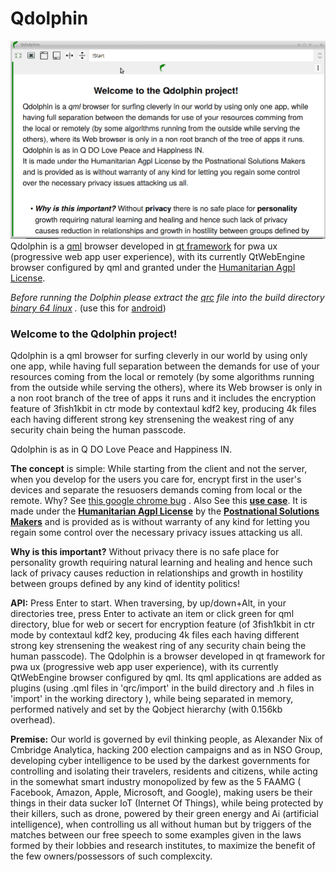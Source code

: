 # Qdolphin
![Qdolphin](Qsolphin.2019-02-16.19-39.gif)
Qdolphin is a [qml](https://en.wikipedia.org/wiki/QML) browser developed in [qt framework](https://www.qt.io/download-qt-installer) for pwa ux (progressive web app user experience), with its currently QtWebEngine browser configured by qml and granted under the [Humanitarian Agpl License](http://namzezam.wikidot.com/humanitarian-agpl-license).

*Before running the Dolphin please extract the [qrc](https://github.com/comcomist/Qdolphin/blob/master/qrc.206.zip?raw=true) file into the build directory [binary 64 linux](https://github.com/comcomist/Qdolphin/blob/master/Qdolphin?raw=true)
.* (use this for [android](https://doc.qt.io/qt-5/android-getting-started.html))

### Welcome to the Qdolphin project! 

Qdolphin is a qml browser for surfing cleverly in our world by using only one app, while having full separation between the demands for use of your resources coming from the local or remotely (by some algorithms running from the outside while serving the others), where its Web browser is only in a non root branch of the tree of apps it runs and it includes the encryption feature of 3fish1kbit in ctr mode by contextaul kdf2 key, producing 4k files each having different strong key strensening the weakest ring of any security chain being the human passcode.

Qdolphin is as in Q DO Love Peace and Happiness IN.


**The concept** is simple:  While starting from the client and not the server, when you develop for the users you care for, encrypt first in the user's devices and separate the resuosers demands coming from local or the remote. Why? See [this google chrome bug](https://thehackernews.com/2019/03/update-google-chrome-hack.html) . Also See this **[use case](http://buildup1.wikidot.com/)**. It is made under the **[Humanitarian Agpl License](http://namzezam.wikidot.com/humanitarian-agpl-license)** by the **[Postnational Solutions Makers](http://comcomist.wikidot.com/)** and is provided as is without warranty of any kind for letting you regain some control over the necessary privacy issues attacking us all.

**Why is this important?** Without privacy there is no safe place for personality growth requiring natural learning and healing and hence such lack of privacy causes reduction in relationships and growth in hostility between groups defined by any kind of identity politics!   

**API:** Press Enter to start. When traversing, by up/down+Alt, in your directories tree, press Enter to activate an item or click green for qml directory, blue for web or secert for encryption feature (of 3fish1kbit in ctr mode by contextaul kdf2 key, producing 4k files each having different strong key strensening the weakest ring of any security chain being the human passcode). The Qdolphin is a browser developed in qt framework for pwa ux (progressive web app user experience), with its currently QtWebEngine browser configured by qml. Its qml applications are added as plugins (using .qml files in 'qrc/import' in the build directory and .h files in 'import' in the working directory ), while being separated in memory, performed natively and set by the Qobject hierarchy (with 0.156kb overhead).

**Premise:** Our world is governed by evil thinking people, as Alexander Nix of Cmbridge Analytica, hacking 200 election campaigns and as in NSO Group, developing cyber intelligence to be used by the darkest governments for controlling and isolating their travelers, residents and citizens, while acting in the somewhat smart industry monopolized by few as the 5 FAAMG ( Facebook, Amazon, Apple, Microsoft, and Google), making users be their things in their data sucker IoT (Internet Of Things), while being protected by their killers, such as drone, powered by their green energy and Ai (artificial intelligence), when controlling us all without human but by triggers of the matches between our free speech to some examples given in the laws formed by their lobbies and research institutes, to maximize the benefit of the few owners/possessors of such complexcity.
